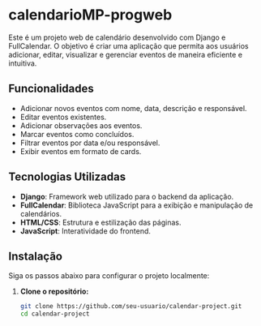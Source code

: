 # calendarioMP-progweb

Este é um projeto web de calendário desenvolvido com Django e FullCalendar. O objetivo é criar uma aplicação que permita aos usuários adicionar, editar, visualizar e gerenciar eventos de maneira eficiente e intuitiva.

## Funcionalidades

- Adicionar novos eventos com nome, data, descrição e responsável.
- Editar eventos existentes.
- Adicionar observações aos eventos.
- Marcar eventos como concluídos.
- Filtrar eventos por data e/ou responsável.
- Exibir eventos em formato de cards.

## Tecnologias Utilizadas

- **Django**: Framework web utilizado para o backend da aplicação.
- **FullCalendar**: Biblioteca JavaScript para a exibição e manipulação de calendários.
- **HTML/CSS**: Estrutura e estilização das páginas.
- **JavaScript**: Interatividade do frontend.

## Instalação

Siga os passos abaixo para configurar o projeto localmente:

1. **Clone o repositório:**
   ```bash
   git clone https://github.com/seu-usuario/calendar-project.git
   cd calendar-project

